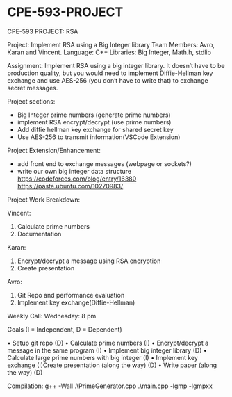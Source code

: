 # CPE-593-PROJECT
CPE-593 PROJECT: RSA

Project: Implement RSA using a Big Integer library
Team Members: Avro, Karan and Vincent.
Language: C++
Libraries: Big Integer, Math.h, stdlib

Assignment:
Implement RSA using a big integer library. It doesn’t have to be production quality, but you would need to implement Diffie-Hellman key exchange and use AES-256 (you don’t have to write that) to exchange secret messages.

Project sections:
- Big Integer prime numbers (generate prime numbers)
- implement RSA encrypt/decrypt (use prime numbers)
- Add diffie hellman key exchange for shared secret key
- Use AES-256 to transmit information(VSCode Extension)

Project Extension/Enhancement:
- add front end to exchange messages (webpage or sockets?)
- write our own big integer data structure
https://codeforces.com/blog/entry/16380 
https://paste.ubuntu.com/10270983/ 

Project Work Breakdown:

Vincent:
1.	Calculate prime numbers
2.	Documentation

Karan:
1.	Encrypt/decrypt a message using RSA encryption
2.	Create presentation

Avro:
1.	Git Repo and performance evaluation
2.	Implement key exchange(Diffie-Hellman)

Weekly Call: Wednesday: 8 pm

Goals (I = Independent, D = Dependent)

•	Setup git repo (D)
•	Calculate prime numbers  (I)
•	Encrypt/decrypt a message in the same program (I)
•	Implement big integer library (D)
•	Calculate large prime numbers with big integer (I)
•	Implement key exchange (I)Create presentation (along the way) (D)
•	Write paper (along the way) (D)


Compilation:
g++ -Wall .\PrimeGenerator.cpp  .\main.cpp -lgmp -lgmpxx
